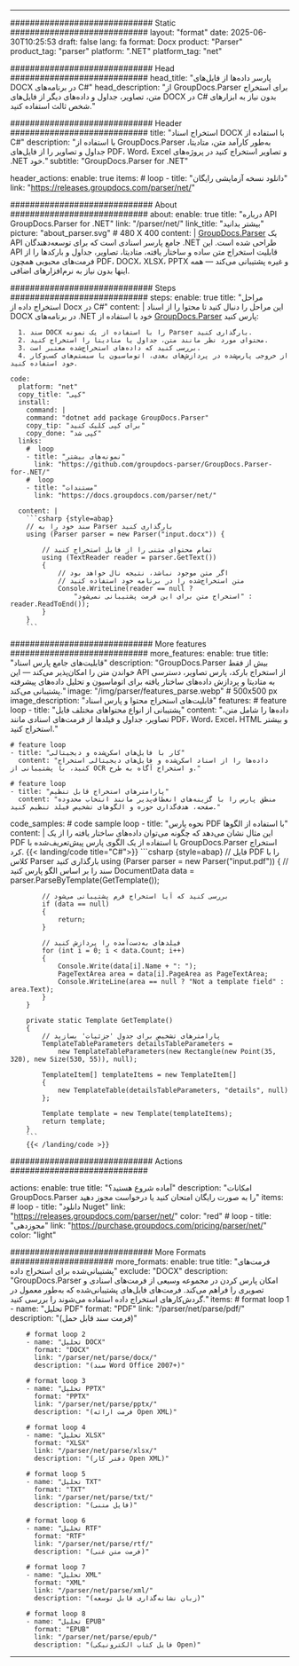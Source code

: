 


---
############################# Static ############################
layout: "format"
date:  2025-06-30T10:25:53
draft: false
lang: fa
format: Docx
product: "Parser"
product_tag: "parser"
platform: ".NET"
platform_tag: "net"

############################# Head ############################
head_title: "پارسر داده‌ها از فایل‌های DOCX در برنامه‌های C#"
head_description: "از GroupDocs.Parser برای استخراج متن، تصاویر، جداول و داده‌های دیگر از فایل‌های DOCX در C# بدون نیاز به ابزارهای شخص ثالث استفاده کنید."

############################# Header ############################
title: "استخراج اسناد DOCX با استفاده از C#" 
description: "با استفاده از GroupDocs.Parser به‌طور کارآمد متن، متادیتا، جداول و تصاویر را از فایل‌های PDF، Word، Excel و تصاویر استخراج کنید در پروژه‌های .NET خود."
subtitle: "GroupDocs.Parser for .NET" 

header_actions:
  enable: true
  items:
    #  loop
    - title: "دانلود نسخه آزمایشی رایگان"
      link: "https://releases.groupdocs.com/parser/net/"
      
############################# About ############################
about:
    enable: true
    title: "درباره API GroupDocs.Parser for .NET"
    link: "/parser/net/"
    link_title: "بیشتر بدانید"
    picture: "about_parser.svg" # 480 X 400
    content: |
       [GroupDocs.Parser](/parser/net/) یک API جامع پارسر اسنادی است که برای توسعه‌دهندگان .NET طراحی شده است. این API قابلیت استخراج متن ساده و ساختار یافته، متادیتا، تصاویر، جداول و بارکدها را از فرمت‌های محبوبی همچون PDF، DOCX، XLSX، PPTX و غیره پشتیبانی می‌کند — همه اینها بدون نیاز به نرم‌افزارهای اضافی.

############################# Steps ############################
steps:
    enable: true
    title: "مراحل استخراج داده از Docx در C#"
    content: |
      این مراحل را دنبال کنید تا محتوا را از اسناد DOCX در برنامه‌های .NET خود با استفاده از [GroupDocs.Parser](/parser/net/) پارس کنید:
      
      1. سند DOCX را با استفاده از یک نمونه Parser بارگذاری کنید.
      2. محتوای مورد نظر مانند متن، جداول یا متادیتا را استخراج کنید.
      3. بررسی کنید که داده‌های استخراج‌شده معتبر است.
      4. از خروجی پارس‌شده در پردازش‌های بعدی، اتوماسیون یا سیستم‌های کسب‌وکار خود استفاده کنید.
   
    code:
      platform: "net"
      copy_title: "کپی"
      install:
        command: |
        command: "dotnet add package GroupDocs.Parser"
        copy_tip: "برای کپی کلیک کنید"
        copy_done: "کپی شد"
      links:
        #  loop
        - title: "نمونه‌های بیشتر"
          link: "https://github.com/groupdocs-parser/GroupDocs.Parser-for-.NET/"
        #  loop
        - title: "مستندات"
          link: "https://docs.groupdocs.com/parser/net/"
          
      content: |
        ```csharp {style=abap}
        // سند خود را به Parser بارگذاری کنید
        using (Parser parser = new Parser("input.docx")) {

            // تمام محتوای متنی را از فایل استخراج کنید
            using (TextReader reader = parser.GetText()) 
            {
                // اگر متن موجود نباشد، نتیجه نال خواهد بود
                // متن استخراج‌شده را در برنامه خود استفاده کنید
                Console.WriteLine(reader == null ? 
                    "استخراج متن برای این فرمت پشتیبانی نمی‌شود" : reader.ReadToEnd());
            }
        }
        ```  

############################# More features ############################
more_features:
  enable: true
  title: "قابلیت‌های جامع پارس اسناد"
  description: "GroupDocs.Parser بیش از فقط خواندن متن را امکان‌پذیر می‌کند — این API از استخراج بارکد، پارس تصاویر، دسترسی به متادیتا و پردازش داده‌های ساختار یافته برای اتوماسیون و تحلیل داده‌های پیشرفته پشتیبانی می‌کند."
  image: "/img/parser/features_parse.webp" # 500x500 px
  image_description: "قابلیت‌های استخراج محتوا و پارس اسناد"
  features:
    # feature loop
    - title: "پشتیبانی از انواع محتواهای مختلف فایل"
      content: "داده‌ها را شامل متن، تصاویر، جداول و فیلدها از فرمت‌های اسنادی مانند PDF، Word، Excel، HTML و بیشتر استخراج کنید."

    # feature loop
    - title: "کار با فایل‌های اسکن‌شده و دیجیتالی"
      content: "داده‌ها را از اسناد اسکن‌شده و فایل‌های دیجیتالی استخراج کنید، با پشتیبانی از OCR و استخراج آگاه به طرح."

    # feature loop
    - title: "پارامترهای استخراج قابل تنظیم"
      content: "منطق پارس را با گزینه‌های انعطاف‌پذیر مانند انتخاب محدوده صفحه، هدف‌گذاری حوزه و الگوهای تشخیص فیلد تنظیم کنید."
      
  code_samples:
    # code sample loop
    - title: "نحوه پارس PDF با استفاده از الگوها"
      content: |
        این مثال نشان می‌دهد که چگونه می‌توان داده‌های ساختار یافته را از یک PDF با استفاده از یک الگوی پارس پیش‌تعریف‌شده با GroupDocs.Parser استخراج کرد.
        {{< landing/code title="C#">}}
        ```csharp {style=abap}
        //  فایل PDF را با کلاس Parser بارگذاری کنید
        using (Parser parser = new Parser("input.pdf"))
        {
            // سند را بر اساس الگو پارس کنید
            DocumentData data = parser.ParseByTemplate(GetTemplate());

            // بررسی کنید که آیا استخراج فرم پشتیبانی می‌شود
            if (data == null)
            {
                return;
            }

            // فیلدهای به‌دست‌آمده را پردازش کنید
            for (int i = 0; i < data.Count; i++)
            {
                Console.Write(data[i].Name + ": ");
                PageTextArea area = data[i].PageArea as PageTextArea;
                Console.WriteLine(area == null ? "Not a template field" : area.Text);
            }
        }

        private static Template GetTemplate()
        {
            // پارامترهای تشخیص برای جدول 'جزئیات' بسازید
            TemplateTableParameters detailsTableParameters = 
                new TemplateTableParameters(new Rectangle(new Point(35, 320), new Size(530, 55)), null);

            TemplateItem[] templateItems = new TemplateItem[]
            {
                new TemplateTable(detailsTableParameters, "details", null)
            };

            Template template = new Template(templateItems);
            return template;
        }
        ```
        {{< /landing/code >}}


############################# Actions ############################

actions:
  enable: true
  title: "آماده شروع هستید؟"
  description: "امکانات GroupDocs.Parser را به صورت رایگان امتحان کنید یا درخواست مجوز دهید"
  items:
    #  loop
    - title: "دانلود Nuget"
      link: "https://releases.groupdocs.com/parser/net/"
      color: "red"
        #  loop
    - title: "مجوزدهی"
      link: "https://purchase.groupdocs.com/pricing/parser/net/"
      color: "light"


############################# More Formats #####################
more_formats:
    enable: true
    title: "فرمت‌های پشتیبانی‌شده برای استخراج داده"
    exclude: "DOCX"
    description: "GroupDocs.Parser امکان پارس کردن در مجموعه وسیعی از فرمت‌های اسنادی و تصویری را فراهم می‌کند. فرمت‌های فایل‌های پشتیبانی‌شده که به‌طور معمول در گردش‌کارهای استخراج داده استفاده می‌شوند را بررسی کنید."
    items: 
        # format loop 1
        - name: "تحلیل PDF"
          format: "PDF"
          link: "/parser/net/parse/pdf/"
          description: "(فرمت سند قابل حمل)"
          
        # format loop 2
        - name: "تحلیل DOCX"
          format: "DOCX"
          link: "/parser/net/parse/docx/"
          description: "(سند Word Office 2007+)"
          
        # format loop 3
        - name: "تحلیل PPTX"
          format: "PPTX"
          link: "/parser/net/parse/pptx/"
          description: "(فرمت ارائه Open XML)"
          
        # format loop 4
        - name: "تحلیل XLSX"
          format: "XLSX"
          link: "/parser/net/parse/xlsx/"
          description: "(دفتر کار Open XML)"
          
        # format loop 5
        - name: "تحلیل TXT"
          format: "TXT"
          link: "/parser/net/parse/txt/"
          description: "(فایل متنی)"
          
        # format loop 6
        - name: "تحلیل RTF"
          format: "RTF"
          link: "/parser/net/parse/rtf/"
          description: "(فرمت متن غنی)"
          
        # format loop 7
        - name: "تحلیل XML"
          format: "XML"
          link: "/parser/net/parse/xml/"
          description: "(زبان نشانه‌گذاری قابل توسعه)"
          
        # format loop 8
        - name: "تحلیل EPUB"
          format: "EPUB"
          link: "/parser/net/parse/epub/"
          description: "(فایل کتاب الکترونیکی Open)"
         
          

---